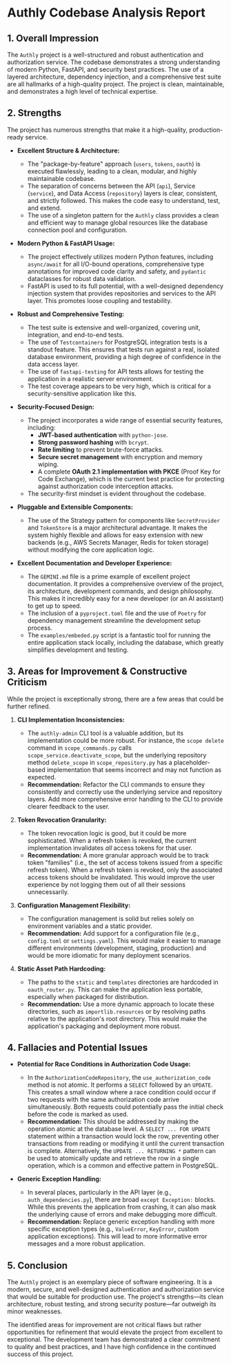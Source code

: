 # Authly Codebase Analysis Report

## 1. Overall Impression

The `Authly` project is a well-structured and robust authentication and authorization service. The codebase demonstrates a strong understanding of modern Python, FastAPI, and security best practices. The use of a layered architecture, dependency injection, and a comprehensive test suite are all hallmarks of a high-quality project. The project is clean, maintainable, and demonstrates a high level of technical expertise.

## 2. Strengths

The project has numerous strengths that make it a high-quality, production-ready service.

*   **Excellent Structure & Architecture:**
    *   The "package-by-feature" approach (`users`, `tokens`, `oauth`) is executed flawlessly, leading to a clean, modular, and highly maintainable codebase.
    *   The separation of concerns between the API (`api`), Service (`service`), and Data Access (`repository`) layers is clear, consistent, and strictly followed. This makes the code easy to understand, test, and extend.
    *   The use of a singleton pattern for the `Authly` class provides a clean and efficient way to manage global resources like the database connection pool and configuration.

*   **Modern Python & FastAPI Usage:**
    *   The project effectively utilizes modern Python features, including `async/await` for all I/O-bound operations, comprehensive type annotations for improved code clarity and safety, and `pydantic` dataclasses for robust data validation.
    *   FastAPI is used to its full potential, with a well-designed dependency injection system that provides repositories and services to the API layer. This promotes loose coupling and testability.

*   **Robust and Comprehensive Testing:**
    *   The test suite is extensive and well-organized, covering unit, integration, and end-to-end tests.
    *   The use of `Testcontainers` for PostgreSQL integration tests is a standout feature. This ensures that tests run against a real, isolated database environment, providing a high degree of confidence in the data access layer.
    *   The use of `fastapi-testing` for API tests allows for testing the application in a realistic server environment.
    *   The test coverage appears to be very high, which is critical for a security-sensitive application like this.

*   **Security-Focused Design:**
    *   The project incorporates a wide range of essential security features, including:
        *   **JWT-based authentication** with `python-jose`.
        *   **Strong password hashing** with `bcrypt`.
        *   **Rate limiting** to prevent brute-force attacks.
        *   **Secure secret management** with encryption and memory wiping.
        *   A complete **OAuth 2.1 implementation with PKCE** (Proof Key for Code Exchange), which is the current best practice for protecting against authorization code interception attacks.
    *   The security-first mindset is evident throughout the codebase.

*   **Pluggable and Extensible Components:**
    *   The use of the Strategy pattern for components like `SecretProvider` and `TokenStore` is a major architectural advantage. It makes the system highly flexible and allows for easy extension with new backends (e.g., AWS Secrets Manager, Redis for token storage) without modifying the core application logic.

*   **Excellent Documentation and Developer Experience:**
    *   The `GEMINI.md` file is a prime example of excellent project documentation. It provides a comprehensive overview of the project, its architecture, development commands, and design philosophy. This makes it incredibly easy for a new developer (or an AI assistant) to get up to speed.
    *   The inclusion of a `pyproject.toml` file and the use of `Poetry` for dependency management streamline the development setup process.
    *   The `examples/embeded.py` script is a fantastic tool for running the entire application stack locally, including the database, which greatly simplifies development and testing.

## 3. Areas for Improvement & Constructive Criticism

While the project is exceptionally strong, there are a few areas that could be further refined.

1.  **CLI Implementation Inconsistencies:**
    *   The `authly-admin` CLI tool is a valuable addition, but its implementation could be more robust. For instance, the `scope delete` command in `scope_commands.py` calls `scope_service.deactivate_scope`, but the underlying repository method `delete_scope` in `scope_repository.py` has a placeholder-based implementation that seems incorrect and may not function as expected.
    *   **Recommendation:** Refactor the CLI commands to ensure they consistently and correctly use the underlying service and repository layers. Add more comprehensive error handling to the CLI to provide clearer feedback to the user.

2.  **Token Revocation Granularity:**
    *   The token revocation logic is good, but it could be more sophisticated. When a refresh token is revoked, the current implementation invalidates *all* access tokens for that user.
    *   **Recommendation:** A more granular approach would be to track token "families" (i.e., the set of access tokens issued from a specific refresh token). When a refresh token is revoked, only the associated access tokens should be invalidated. This would improve the user experience by not logging them out of all their sessions unnecessarily.

3.  **Configuration Management Flexibility:**
    *   The configuration management is solid but relies solely on environment variables and a static provider.
    *   **Recommendation:** Add support for a configuration file (e.g., `config.toml` or `settings.yaml`). This would make it easier to manage different environments (development, staging, production) and would be more idiomatic for many deployment scenarios.

4.  **Static Asset Path Hardcoding:**
    *   The paths to the `static` and `templates` directories are hardcoded in `oauth_router.py`. This can make the application less portable, especially when packaged for distribution.
    *   **Recommendation:** Use a more dynamic approach to locate these directories, such as `importlib.resources` or by resolving paths relative to the application's root directory. This would make the application's packaging and deployment more robust.

## 4. Fallacies and Potential Issues

*   **Potential for Race Conditions in Authorization Code Usage:**
    *   In the `AuthorizationCodeRepository`, the `use_authorization_code` method is not atomic. It performs a `SELECT` followed by an `UPDATE`. This creates a small window where a race condition could occur if two requests with the same authorization code arrive simultaneously. Both requests could potentially pass the initial check before the code is marked as used.
    *   **Recommendation:** This should be addressed by making the operation atomic at the database level. A `SELECT ... FOR UPDATE` statement within a transaction would lock the row, preventing other transactions from reading or modifying it until the current transaction is complete. Alternatively, the `UPDATE ... RETURNING *` pattern can be used to atomically update and retrieve the row in a single operation, which is a common and effective pattern in PostgreSQL.

*   **Generic Exception Handling:**
    *   In several places, particularly in the API layer (e.g., `auth_dependencies.py`), there are broad `except Exception:` blocks. While this prevents the application from crashing, it can also mask the underlying cause of errors and make debugging more difficult.
    *   **Recommendation:** Replace generic exception handling with more specific exception types (e.g., `ValueError`, `KeyError`, custom application exceptions). This will lead to more informative error messages and a more robust application.

## 5. Conclusion

The `Authly` project is an exemplary piece of software engineering. It is a modern, secure, and well-designed authentication and authorization service that would be suitable for production use. The project's strengths—its clean architecture, robust testing, and strong security posture—far outweigh its minor weaknesses.

The identified areas for improvement are not critical flaws but rather opportunities for refinement that would elevate the project from excellent to exceptional. The development team has demonstrated a clear commitment to quality and best practices, and I have high confidence in the continued success of this project.
